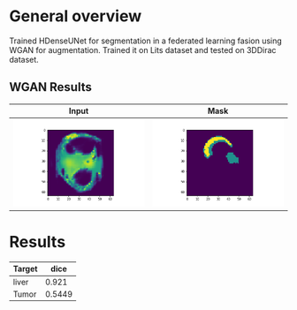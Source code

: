 # General overview
Trained HDenseUNet for segmentation in a federated learning fasion using WGAN for augmentation.
Trained it on Lits dataset and tested on 3DDirac dataset.


## WGAN Results

Input|Mask
 --- | ---
![alt text](image.png) | ![alt text](seg.png)
 
# Results

Target|dice
 --- | ---
 liver | 0.921
 Tumor | 0.5449
 
